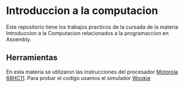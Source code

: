 # Introduccion a la computacion

Este repositorio tiene los trabajos practicos de la cursada de la materia Introduccion a la Computacion relacionados a la programaccion en Assembly.

## Herramientas

En esta materia se utilizaron las instrucciones del procesador [Motorola 68HC11](https://es.wikipedia.org/wiki/Motorola_68HC11). Para probar el codigo usamos el simulador [Wookie](http://vigir.ee.missouri.edu/~gdesouza/ece2210/downloads.htm)